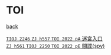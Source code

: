 # TOI
[back](..)  

[`TIOJ 2246` `ZJ h557` `TOI 2022 pA` 迷宮入口](/codesp/docs/TIOJ_2246)  
[`ZJ h561` `TIOJ 2250` `TOI 2022 pE` 間諜(spy)](/codesp/docs/ZJ_h561)  
